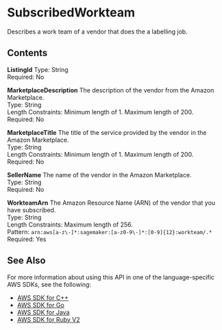 # SubscribedWorkteam<a name="API_SubscribedWorkteam"></a>

Describes a work team of a vendor that does the a labelling job\.

## Contents<a name="API_SubscribedWorkteam_Contents"></a>

 **ListingId**   <a name="SageMaker-Type-SubscribedWorkteam-ListingId"></a>
Type: String  
Required: No

 **MarketplaceDescription**   <a name="SageMaker-Type-SubscribedWorkteam-MarketplaceDescription"></a>
The description of the vendor from the Amazon Marketplace\.  
Type: String  
Length Constraints: Minimum length of 1\. Maximum length of 200\.  
Required: No

 **MarketplaceTitle**   <a name="SageMaker-Type-SubscribedWorkteam-MarketplaceTitle"></a>
The title of the service provided by the vendor in the Amazon Marketplace\.  
Type: String  
Length Constraints: Minimum length of 1\. Maximum length of 200\.  
Required: No

 **SellerName**   <a name="SageMaker-Type-SubscribedWorkteam-SellerName"></a>
The name of the vendor in the Amazon Marketplace\.  
Type: String  
Required: No

 **WorkteamArn**   <a name="SageMaker-Type-SubscribedWorkteam-WorkteamArn"></a>
The Amazon Resource Name \(ARN\) of the vendor that you have subscribed\.  
Type: String  
Length Constraints: Maximum length of 256\.  
Pattern: `arn:aws[a-z\-]*:sagemaker:[a-z0-9\-]*:[0-9]{12}:workteam/.*`   
Required: Yes

## See Also<a name="API_SubscribedWorkteam_SeeAlso"></a>

For more information about using this API in one of the language\-specific AWS SDKs, see the following:
+  [AWS SDK for C\+\+](https://docs.aws.amazon.com/goto/SdkForCpp/sagemaker-2017-07-24/SubscribedWorkteam) 
+  [AWS SDK for Go](https://docs.aws.amazon.com/goto/SdkForGoV1/sagemaker-2017-07-24/SubscribedWorkteam) 
+  [AWS SDK for Java](https://docs.aws.amazon.com/goto/SdkForJava/sagemaker-2017-07-24/SubscribedWorkteam) 
+  [AWS SDK for Ruby V2](https://docs.aws.amazon.com/goto/SdkForRubyV2/sagemaker-2017-07-24/SubscribedWorkteam) 